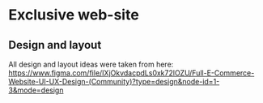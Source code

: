 # Exclusive web-site

## Design and layout

All design and layout ideas were taken from here: https://www.figma.com/file/IXjOkvdacpdLs0xk72lOZU/Full-E-Commerce-Website-UI-UX-Design-(Community)?type=design&node-id=1-3&mode=design
